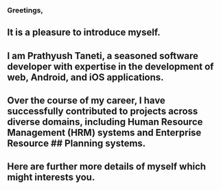 ### Greetings,

## It is a pleasure to introduce myself. 

## I am Prathyush Taneti, a seasoned software developer with expertise in the development of web, Android, and iOS applications. 
## Over the course of my career, I have successfully contributed to projects across diverse domains, including Human Resource Management (HRM) systems and Enterprise Resource ## Planning systems. 

## Here are further more details of myself which might interests you.

<!--
**PrathyushTaneti/PrathyushTaneti** is a ✨ _special_ ✨ repository because its `README.md` (this file) appears on your GitHub profile.

Here are some ideas to get you started:

- 🔭 I’m currently working on ...
- 🌱 I’m currently learning ...
- 👯 I’m looking to collaborate on ...
- 🤔 I’m looking for help with ...
- 💬 Ask me about ...
- 📫 How to reach me: ...
- 😄 Pronouns: ...
- ⚡ Fun fact: ...
-->
